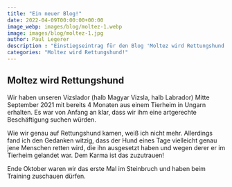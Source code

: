 ```yaml
---
title: "Ein neuer Blog!"
date: 2022-04-09T00:00:00+00:00
image_webp: images/blog/moltez-1.webp
image: images/blog/moltez-1.jpg
author: Paul Legerer
description : "Einstiegseintrag für den Blog 'Moltez wird Rettungshund!'"
categories: "Moltez wird Rettungshund!"
---
```

## Moltez wird Rettungshund

Wir haben unseren Vizslador (halb Magyar Vizsla, halb Labrador) Mitte September 2021 mit bereits 4 Monaten aus einem Tierheim in Ungarn erhalten. Es war von Anfang an klar, dass wir ihm eine artgerechte Beschäftigung suchen würden.

Wie wir genau auf Rettungshund kamen, weiß ich nicht mehr. Allerdings fand ich den Gedanken witzig, dass der Hund eines Tage vielleicht genau jene Menschen retten wird, die ihn ausgesetzt haben und wegen derer er im Tierheim gelandet war. Dem Karma ist das zuzutrauen!

Ende Oktober waren wir das erste Mal im Steinbruch und haben beim Training zuschauen dürfen.
